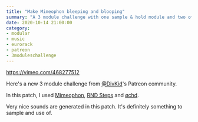 ```yaml
---
title: "Make Mimeophon bleeping and blooping"
summary: "A 3 module challenge with one sample & hold module and two of your choice"
date: 2020-10-14 21:00:00
category:
- modular
- music
- eurorack
- patreon
- 3moduleschallenge
---
```


https://vimeo.com/468277512

Here's a new 3 module challenge from [@DivKid](https://www.twitter.com/DivKid)'s Patreon community.

In this patch, I used [Mimeophon](https://makenoisemusic.com/modules/mimeophon), [RND Steps](https://divkidvideo.com/rnd-step-the-third-divkid-eurorack-module/) and [øchd](https://www.instruomodular.com/product/ochd/).

Very nice sounds are generated in this patch. It's definitely something to sample and use of.
